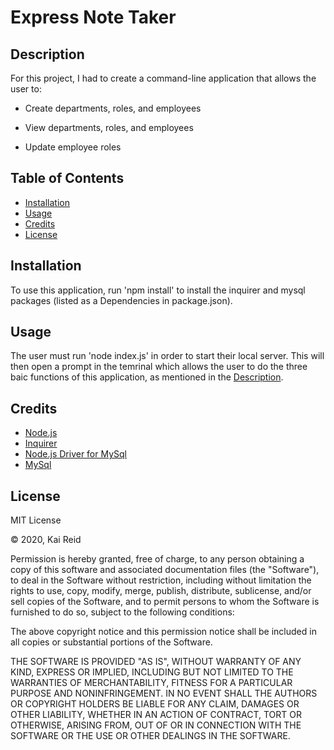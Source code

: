 # Express Note Taker


## Description 

For this project, I had to create a command-line application that allows the user to: 
  
  * Create departments, roles, and employees

  * View departments, roles, and employees

  * Update employee roles

## Table of Contents

* [Installation](#installation)
* [Usage](#usage)
* [Credits](#credits)
* [License](#license)

## Installation

To use this application, run 'npm install' to install the inquirer and mysql packages (listed as a Dependencies in package.json).

## Usage 

The user must run 'node index.js' in order to start their local server. This will then open a prompt in the temrinal which allows the user to do the three baic functions of this application, as mentioned in the [Description](#description). 

## Credits

* [Node.js](https://nodejs.org/en/)
* [Inquirer](https://www.npmjs.com/package/inquirer)
* [Node.js Driver for MySql](https://www.npmjs.com/package/mysql)
* [MySql](https://www.mysql.com/)


## License

MIT License

&copy; 2020, Kai Reid

Permission is hereby granted, free of charge, to any person obtaining a copy of this software and associated documentation files (the "Software"), to deal in the Software without restriction, including without limitation the rights to use, copy, modify, merge, publish, distribute, sublicense, and/or sell copies of the Software, and to permit persons to whom the Software is furnished to do so, subject to the following conditions:

The above copyright notice and this permission notice shall be included in all copies or substantial portions of the Software.

THE SOFTWARE IS PROVIDED "AS IS", WITHOUT WARRANTY OF ANY KIND, EXPRESS OR IMPLIED, INCLUDING BUT NOT LIMITED TO THE WARRANTIES OF MERCHANTABILITY, FITNESS FOR A PARTICULAR PURPOSE AND NONINFRINGEMENT. IN NO EVENT SHALL THE AUTHORS OR COPYRIGHT HOLDERS BE LIABLE FOR ANY CLAIM, DAMAGES OR OTHER LIABILITY, WHETHER IN AN ACTION OF CONTRACT, TORT OR OTHERWISE, ARISING FROM, OUT OF OR IN CONNECTION WITH THE SOFTWARE OR THE USE OR OTHER DEALINGS IN THE SOFTWARE.